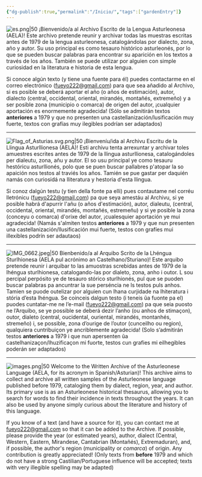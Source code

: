 ```yaml
---
{"dg-publish":true,"permalink":"/Inicio/","tags":["gardenEntry"]}
---
```




![es.png|50](/img/user/zzzzzzmedia/es.png)
¡Bienvenido/a al Archivo Escrito de la Lengua Asturleonesa (AELA)! 
Este archivo pretende reunir y archivar todas las muestras escritas antes de 1979 de la lengua asturleonesa, catalogándolas por dialecto, zona, año y autor.
Su uso principal es como tesauro histórico asturleonés, por lo que se pueden buscar palabras para encontrar su aparición en los textos a través de los años. También se puede utilizar por alguien con simple curiosidad en la literatura e historia de esta lengua.

Si conoce algún texto (y tiene una fuente para él) puedes contactarme en el correo electrónico (fueyo222@gmail.com) para que sea añadido al Archivo, si es posible se deberá aportar el año (o años de estimación), autor, dialecto (central, occidental, oriental, mirandés, montañés, extremeño) y a ser posible zona (municipio o comarca) de origen del autor, ¡cualquier aportación es enormemente agradecida! (Sólo se admitirán textos **anteriores** a 1979 y que no presenten una castellanización/lusificación muy fuerte, textos con grafías muy ilegibles podrían ser adaptados)


---


![Flag_of_Asturias.svg.png|50](/img/user/zzzzzzmedia/Flag_of_Asturias.svg.png)
¡Bienveníu/ida al Archivu Escritu de la Llingua Asturllionesa (AELA)!
Esti archivu tenta arrexuntar y archivar toles amuestres escrites antes de 1979 de la llingua asturllionesa, catalogándoles per dialeutu, zona, añu y autor.
El so usu principal ye como tesauru hestóricu asturllionés, polo que se puen buscar pallabres p'atopar la so apaición nos testos al traviés los años. Tamién se pue gastar per daquién namás con curiosidá na lliteratura y hestoria d'esta llingua.

Si conoz dalgún testu (y tien della fonte pa elli) pues contautame nel corréu lletrónicu (fueyo222@gmail.com) pa que seya amestáu al Archivu, si ye posible habrá d'apurrir l'añu (o años d'estimación), autor, dialeutu, (central, occidental, oriental, mirandés, montañés, estremeñu) y si ye posible la zona (conceyu o comarca) d'orixe del autor, 
¡cualesquier aportación ye mui agradecida! (Namás s'almiten testos **anteriores** a 1979 y que nun presenten una castellanización/llusificación mui fuerte, testos con grafíes mui illexibles podrín ser adautaos)

---

![IMG_0662.jpeg|50](/img/user/zzzzzzmedia/IMG_0662.jpeg)
Bienbenido/a al Arquibo Scrito de la Lhéngua Sturlhionesa (AELA pul acrónimo an Castelhano/Sturiano)! Este arquibo pretende reunir i arquibar to las amuostras screbidas antes de 1979 de la lhéngua sturlhionesa, catalogando-las por dialeto, zona, anho i outor. L sou percipal perpósito ye de tesauro stórico sturlhionés, pul que se puoden buscar palabras pa ancuntrar la sue perséncia ne ls testos puls anhos. Tamien se puode outelizar por alguien cun lhana curjidade na lhiteratura i stória d’esta lhéngua. Se coinceis dalgun testo (i teneis ũa fuonte pa el) puodes cuntatar-me ne l’e-mail (fueyo222@gmail.com) pa que seia puosto ne l’Arquibo, se ye possible se deberá dezir l’anho (ou anhos de stimaçon), outor, dialeto (central, oucidental, ouriental, mirandés, montanhés, stremeño) i, se possible, zona d’ourige de l’outor (cunceilho ou region), qualquiera cuntribuiçon ye ancriblemente agradecida! (Solo s’admitirán testos **anteriores** a 1979 i que nun apersenten ũa castelhanizaçon/lhuzificaçon mi fuorte, testos cun grafies mi eilhegibles poderán ser adaptados)

---

![images.png|50](/img/user/zzzzzzmedia/images.png)
Welcome to the Written Archive of the Asturleonese Language (AELA, for its acronym in Spanish/Asturian)!
This archive aims to collect and archive all written samples of the Asturleonese language published before 1979, cataloging them by dialect, region, year, and author.
Its primary use is as an Asturleonese historical thesaurus, allowing you to search for words to find their incidence in texts throughout the years. It can also be used by anyone simply curious about the literature and history of this language.

If you know of a text (and have a source for it), you can contact me at fueyo222@gmail.com so that it can be added to the Archive. If possible, please provide the year (or estimated years), author, dialect (Central, Western, Eastern, Mirandese, Cantabrian (Montañés), Extremaduran), and, if possible, the author's region (municipality or *comarca*) of origin. Any contribution is greatly appreciated! (Only texts from **before** 1979 and which do not have a strong Castilian/Portuguese influence will be accepted; texts with very illegible spelling may be adapted)
